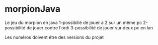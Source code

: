 # morpionJava
Le jeu du morpion en java
1-possibilié de jouer à 2 sur un même pc
2-possibilité de jouer contre l'ordi
3-possibilité de jouer sur deux pc en lan

Les numéros doivent être des versions du projet
